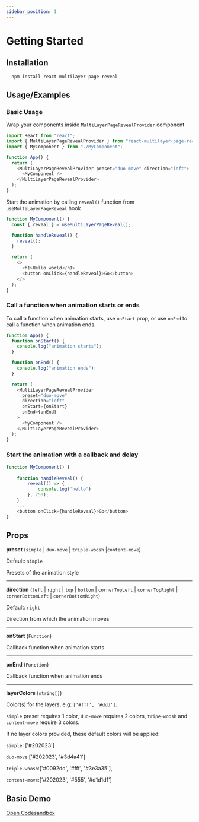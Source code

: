 ```yaml
---
sidebar_position: 1
---
```


# Getting Started

## Installation

```bash
  npm install react-multilayer-page-reveal
```

## Usage/Examples

### Basic Usage

Wrap your components inside `MultiLayerPageRevealProvider` component

```javascript
import React from "react";
import { MultiLayerPageRevealProvider } from "react-multilayer-page-reveal";
import { MyComponent } from "./MyComponent";

function App() {
  return (
    <MultiLayerPageRevealProvider preset="duo-move" direction="left">
      <MyComponent />
    </MultiLayerPageRevealProvider>
  );
}
```

Start the animation by calling `reveal()` function from `useMultiLayerPageReveal` hook

```javascript
function MyComponent() {
  const { reveal } = useMultiLayerPageReveal();

  function handleReveal() {
    reveal();
  }

  return (
    <>
      <h1>Hello world</h1>
      <button onClick={handleReveal}>Go</button>
    </>
  );
}
```

### Call a function when animation starts or ends

To call a function when animation starts, use `onStart` prop, or use `onEnd` to call a function when animation ends.

```javascript
function App() {
  function onStart() {
    console.log("animation starts");
  }

  function onEnd() {
    console.log("animation ends");
  }

  return (
    <MultiLayerPageRevealProvider
      preset="duo-move"
      direction="left"
      onStart={onStart}
      onEnd={onEnd}
    >
      <MyComponent />
    </MultiLayerPageRevealProvider>
  );
}
```

### Start the animation with a callback and delay

```javascript
function MyComponent() {
    ...
    function handleReveal() {
        reveal(() => {
            console.log('hello')
        }, 750);
    }
    ...
    <button onClick={handleReveal}>Go</button>
}
```

## Props

**preset** (`simple` | `duo-move` | `triple-woosh` |`content-move`)

Default: `simple`

Presets of the animation style

---

**direction** (`left` | `right` | `top` | `bottom` | `cornerTopLeft` | `cornerTopRight` | `cornerBottomLeft` | `cornerBottomRight`)

Default: `right`

Direction from which the animation moves

---

**onStart** (`Function`)

Callback function when animation starts

---

**onEnd** (`Function`)

Callback function when animation ends

---

**layerColors** (`string[]`)

Color(s) for the layers, e.g: `['#fff', '#ddd']`.

`simple` preset requires 1 color, `duo-move` requires 2 colors,
`tripe-woosh` and `content-move` require 3 colors.

If no layer colors provided, these default colors will be applied:

`simple`: ['#202023']

`duo-move`:['#202023', '#3d4a41']

`triple-woosh`:['#0092dd', '#fff', '#3e3a35'],

`content-move`:['#202023', '#555', '#d1d1d1']

## Basic Demo

[Open Codesandbox](https://codesandbox.io/p/devbox/react-multilayer-page-reveal-demo-basic-wjzqhr)
